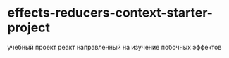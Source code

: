 # effects-reducers-context-starter-project
   учебный проект реакт направленный на изучение побочных эффектов

